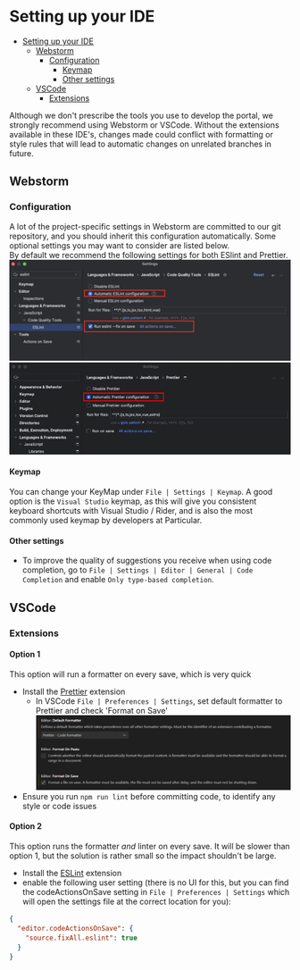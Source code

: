 # Setting up your IDE

- [Setting up your IDE](#setting-up-your-ide)
  - [Webstorm](#webstorm)
    - [Configuration](#configuration)
      - [Keymap](#keymap)
      - [Other settings](#other-settings)
  - [VSCode](#vscode)
    - [Extensions](#Extensions)

Although we don't prescribe the tools you use to develop the portal, we strongly recommend using Webstorm or VSCode. Without the extensions available in these IDE's, changes made could conflict with formatting or style rules that will lead to automatic changes on unrelated branches in future.

## Webstorm

### Configuration

A lot of the project-specific settings in Webstorm are committed to our git repository, and you should inherit this configuration automatically. Some optional settings you may want to consider are listed below.  
By default we recommend the following settings for both ESlint and Prettier.
![ESlint](webstorm-eslint.png)
![Prettier](webstorm-prettier.png)

#### Keymap

You can change your KeyMap under `File | Settings | Keymap`. A good option is the `Visual Studio` keymap, as this will give you consistent keyboard shortcuts with Visual Studio / Rider, and is also the most commonly used keymap by developers at Particular.

#### Other settings

- To improve the quality of suggestions you receive when using code completion, go to `File | Settings | Editor | General | Code Completion` and enable `Only type-based completion`.

## VSCode

### Extensions

#### Option 1

This option will run a formatter on every save, which is very quick

- Install the [Prettier](https://marketplace.visualstudio.com/items?itemName=esbenp.prettier-vscode) extension
  - In VSCode `File | Preferences | Settings`, set default formatter to Prettier and check 'Format on Save'
    ![Prettier](vscode-prettier.png)
- Ensure you run `npm run lint` before committing code, to identify any style or code issues

#### Option 2

This option runs the formatter _and_ linter on every save. It will be slower than option 1, but the solution is rather small so the impact shouldn't be large.

- Install the [ESLint](https://marketplace.visualstudio.com/items?itemName=dbaeumer.vscode-eslint) extension
- enable the following user setting (there is no UI for this, but you can find the codeActionsOnSave setting in `File | Preferences | Settings` which will open the settings file at the correct location for you):

```json
{
  "editor.codeActionsOnSave": {
    "source.fixAll.eslint": true
  }
}
```

